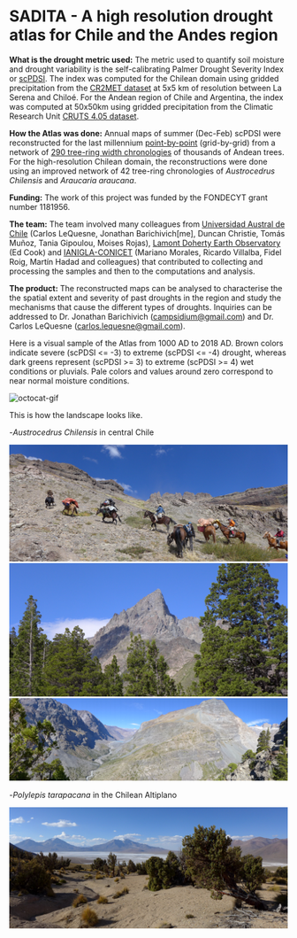 # SADITA - A high resolution drought atlas for Chile and the Andes region

**What is the drought metric used:** The metric used to quantify soil moisture and drought variability is the self-calibrating Palmer Drought Severity Index or [scPDSI](https://crudata.uea.ac.uk/cru/data/drought/). The index was computed for the Chilean domain using gridded precipitation from the [CR2MET dataset](http://www.cr2.cl/datos-productos-grillados/) at 5x5 km of resolution between La Serena and Chiloé. For the Andean region of Chile and Argentina, the index was computed at 50x50km using gridded precipitation from the Climatic Research Unit [CRUTS 4.05 dataset](https://crudata.uea.ac.uk/cru/data/drought/).

**How the Atlas was done:** Annual maps of summer (Dec-Feb) scPDSI were reconstructed for the last millennium [point-by-point](https://www.ldeo.columbia.edu/user/drdendro) (grid-by-grid) from a network of [290 tree-ring width chronologies](https://doi.org/10.1073/pnas.2002411117) of thousands of Andean trees. For the high-resolution Chilean domain, the reconstructions were done using an improved network of 42 tree-ring chronologies of *_Austrocedrus Chilensis_* and *_Araucaria araucana_*. 

**Funding:** The work of this project was funded by the FONDECYT grant number 1181956.

**The team:** The team involved many colleagues from [Universidad Austral de Chile](http://www.forestal.uach.cl/index.php) (Carlos LeQuesne, Jonathan Barichivich[me], Duncan Christie, Tomás Muñoz, Tania Gipoulou, Moises Rojas), [Lamont Doherty Earth Observatory](https://www.ldeo.columbia.edu/user/drdendro) (Ed Cook) and [IANIGLA-CONICET](https://www.pnas.org/content/117/37/22626) (Mariano Morales, Ricardo Villalba, Fidel Roig, Martín Hadad and colleagues) that contributed to collecting and processing the samples and then to the computations and analysis. 

**The product:** The reconstructed maps can be analysed to characterise the the spatial extent and severity of past droughts in the region and study the mechanisms that cause the different types of droughts. Inquiries can be addressed to Dr. Jonathan Barichivich (campsidium@gmail.com) and Dr. Carlos LeQuesne (carlos.lequesne@gmail.com).

Here is a visual sample of the Atlas from 1000 AD to 2018 AD. Brown colors indicate severe (scPDSI <= -3) to extreme (scPDSI <= -4) drought, whereas dark greens represent (scPDSI >= 3) to extreme (scPDSI >= 4) wet conditions or pluvials. Pale colors and values around zero correspond to near normal moisture conditions.


<img src="https://github.com/jBarichivich/SADITA/blob/fe87d8385bc4c474e2be2c9ba9e25d5c0eacc19e/SADITA.MOVIE.1000AD.2018AD_lite_lite.gif" id="octocat" alt="octocat-gif" />


This is how the landscape looks like.

-*_Austrocedrus Chilensis_* in central Chile

<img src="images/1 Campana Chile central L1020336.JPG?raw=true"/>

<img src="images/4 Cipres L1050449.jpg?raw=true"/>

<img src="images/4 Cipresillos L1070877.JPG?raw=true"/>

-*_Polylepis tarapacana_* in the Chilean Altiplano

<img src="images/1 Altiplano Polylepis L1000877.jpg?raw=true"/>


